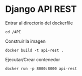 # Django API REST

Entrar al directorio del dockerfile

`cd /API`

Construir la imagen

`docker build -t api-rest .`

Ejecutar/Crear contenedor

`docker run -p 8000:8000 api-rest`
